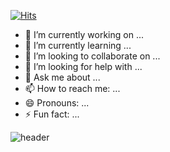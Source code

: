 [![Hits](https://hits.seeyoufarm.com/api/count/incr/badge.svg?url=https%3A%2F%2Fgithub.com%2Fjeongseongeoop&count_bg=%231FAA55&title_bg=%2355D162&icon=tumblr.svg&icon_color=%23E7E7E7&title=hits&edge_flat=false)](https://hits.seeyoufarm.com)
<!--
**jeongseongeoop/jeongseongeoop** is a ✨ _special_ ✨ repository because its `README.md` (this file) appears on your GitHub profile.

Here are some ideas to get you started:
-->

- 🔭 I’m currently working on ...
- 🌱 I’m currently learning ...
- 👯 I’m looking to collaborate on ...
- 🤔 I’m looking for help with ...
- 💬 Ask me about ...
- 📫 How to reach me: ...
- 😄 Pronouns: ...
- ⚡ Fun fact: ...


![header](https://capsule-render.vercel.app/api?type=waving&color=random&height=300&section=header&text=seongeop%20edit&fontSize=90)
